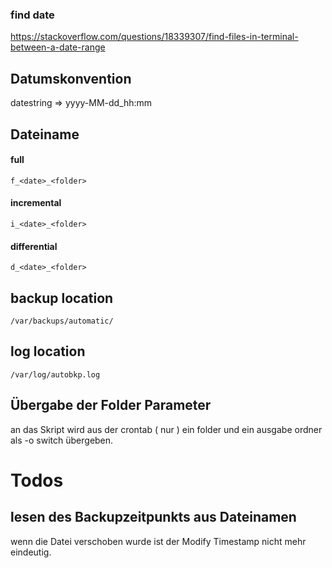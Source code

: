 ### find date
https://stackoverflow.com/questions/18339307/find-files-in-terminal-between-a-date-range

## Datumskonvention
datestring => yyyy-MM-dd_hh:mm

## Dateiname
#### full
`f_<date>_<folder>`
#### incremental
`i_<date>_<folder>`
#### differential
`d_<date>_<folder>`

## backup location
`/var/backups/automatic/`
## log location
`/var/log/autobkp.log`

## Übergabe der Folder Parameter
an das Skript wird aus der crontab ( nur ) ein folder und ein ausgabe ordner als -o switch übergeben.

# Todos
## lesen des Backupzeitpunkts aus Dateinamen
wenn die Datei verschoben wurde ist der Modify Timestamp nicht mehr eindeutig.
